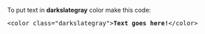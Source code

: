 To put text in <b>darkslategray</b> color make this code:
<pre>&lt;color class="darkslategray"&gt;<b>Text goes here!</b>&lt;/color&gt;</pre>
